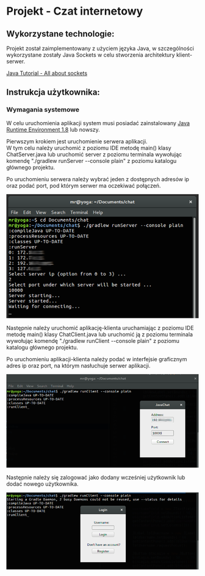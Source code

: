 # Projekt - Czat internetowy
## Wykorzystane technologie:
Projekt został zaimplementowany z użyciem języka Java, w szczególności wykorzystane zostały Java Sockets 
w celu stworzenia architektury klient-serwer.

[Java Tutorial - All about sockets](https://docs.oracle.com/javase/tutorial/networking/sockets/index.html)  

## Instrukcja użytkownika:
### Wymagania systemowe
W celu uruchomienia aplikacji system musi posiadać zainstalowany [Java Runtime Environment 1.8](http://www.oracle.com/technetwork/java/javase/downloads/jre8-downloads-2133155.html) lub nowszy.


Pierwszym krokiem jest uruchomienie serwera aplikacji.  
W tym celu należy uruchomić z poziomu IDE metodę main() klasy ChatServer.java lub uruchomić server 
z poziomu terminala wywołując komendę "./gradlew runServer --console plain" z poziomu katalogu głównego projektu.  

Po uruchomieniu serwera należy wybrać jeden z dostępnych adresów ip oraz podać port, pod którym serwer ma oczekiwać połączeń.  


![RunServer](https://github.com/MRejdych/chat/blob/master/imgs/runServer.png)  


Następnie należy uruchomić aplikację-klienta uruchamiając z poziomu IDE metodę main() klasy ChatClient.java lub 
uruchomić ją z poziomu terminala wywołując komendę "./gradlew runClient --console plain" z poziomu katalogu głównego projektu. 

Po uruchomieniu aplikacji-klienta należy podać w interfejsie graficznym adres ip oraz port, na którym
 nasłuchuje serwer aplikacji.  
 
![RunClient](https://github.com/MRejdych/chat/blob/master/imgs/runClient.png)  

Następnie należy się zalogować jako dodany wcześniej użytkownik lub dodać nowego użytkownika.  


![Login](https://github.com/MRejdych/chat/blob/master/imgs/login.png)